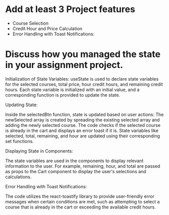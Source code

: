# Add at least 3 Project features

- Course Selection
- Credit Hour and Price Calculation
- Error Handling with Toast Notifications:

# Discuss how you managed the state in your assignment project.


Initialization of State Variables:
    useState is used to declare state variables for the selected courses, total price, hour credit hours, and remaining credit hours.
    Each state variable is initialized with an initial value, and a corresponding function is provided to update the state.

Updating State:

Inside the selectedBtn function, state is updated based on user actions:
    The newSelected array is created by spreading the existing selected array and adding the newly selected course.
    The code checks if the selected course is already in the cart and displays an error toast if it is.
    State variables like selected, total, remaining, and hour are updated using their corresponding set functions.

Displaying State in Components:

The state variables are used in the components to display relevant information to the user. For example, remaining, hour, and total are passed as props to the Cart component to display the user's selections and calculations.

Error Handling with Toast Notifications:

The code utilizes the react-toastify library to provide user-friendly error messages when certain conditions are met, such as attempting to select a course that is already in the cart or exceeding the available credit hours. 
